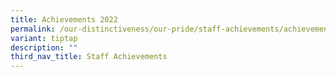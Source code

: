 ```yaml
---
title: Achievements 2022
permalink: /our-distinctiveness/our-pride/staff-achievements/achievements-2022/
variant: tiptap
description: ""
third_nav_title: Staff Achievements
---
```

